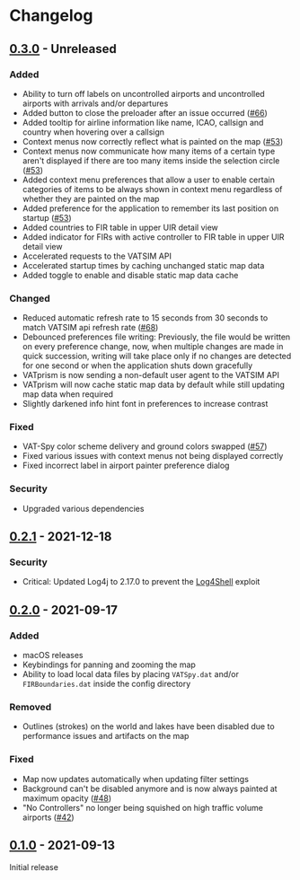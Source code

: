 # Changelog

## [0.3.0](https://github.com/marvk/vatprism/compare/v0.2.0...v0.3.0) - Unreleased

### Added

- Ability to turn off labels on uncontrolled airports and uncontrolled airports with arrivals and/or departures
- Added button to close the preloader after an issue occurred ([#66](https://github.com/marvk/vatprism/issues/66))
- Added tooltip for airline information like name, ICAO, callsign and country when hovering over a callsign
- Context menus now correctly reflect what is painted on the map ([#53](https://github.com/marvk/vatprism/issues/53))
- Context menus now communicate how many items of a certain type aren't displayed if there are too many items inside the
  selection circle ([#53](https://github.com/marvk/vatprism/issues/53))
- Added context menu preferences that allow a user to enable certain categories of items to be always shown in context
  menu regardless of whether they are painted on the map
- Added preference for the application to remember its last position on
  startup ([#53](https://github.com/marvk/vatprism/issues/55))
- Added countries to FIR table in upper UIR detail view
- Added indicator for FIRs with active controller to FIR table in upper UIR detail view
- Accelerated requests to the VATSIM API
- Accelerated startup times by caching unchanged static map data
- Added toggle to enable and disable static map data cache

### Changed

- Reduced automatic refresh rate to 15 seconds from 30 seconds to match VATSIM api refresh
  rate ([#68](https://github.com/marvk/vatprism/issues/68))
- Debounced preferences file writing: Previously, the file would be written on every preference change, now, when
  multiple changes are made in quick succession, writing will take place only if no changes are detected for one second
  or when the application shuts down gracefully
- VATprism is now sending a non-default user agent to the VATSIM API
- VATprism will now cache static map data by default while still updating map data when required
- Slightly darkened info hint font in preferences to increase contrast

### Fixed

- VAT-Spy color scheme delivery and ground colors swapped ([#57](https://github.com/marvk/vatprism/issues/57))
- Fixed various issues with context menus not being displayed correctly
- Fixed incorrect label in airport painter preference dialog

### Security

- Upgraded various dependencies

## [0.2.1](https://github.com/marvk/vatprism/compare/v0.2.0...v0.2.1) - 2021-12-18

### Security

- Critical: Updated Log4j to 2.17.0 to prevent the [Log4Shell](https://en.wikipedia.org/wiki/Log4Shell) exploit 

## [0.2.0](https://github.com/marvk/vatprism/compare/v0.1.0...v0.2.0) - 2021-09-17

### Added

- macOS releases
- Keybindings for panning and zooming the map
- Ability to load local data files by placing `VATSpy.dat` and/or `FIRBoundaries.dat` inside the config directory

### Removed

- Outlines (strokes) on the world and lakes have been disabled due to performance issues and artifacts on the map

### Fixed

- Map now updates automatically when updating filter settings
- Background can't be disabled anymore and is now always painted at maximum
  opacity ([#48](https://github.com/marvk/vatprism/issues/48))
- "No Controllers" no longer being squished on high traffic volume
  airports ([#42](https://github.com/marvk/vatprism/issues/42))

## [0.1.0](https://github.com/marvk/vatprism/releases/tag/v0.1.0) - 2021-09-13

Initial release